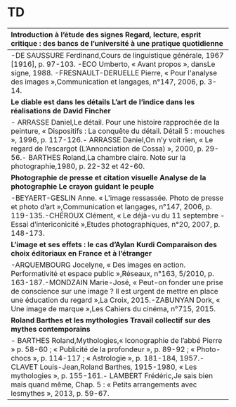 # TD

| **Introduction à l’étude des signes Regard, lecture, esprit critique : des bancs de l’université à une pratique quotidienne** |
| :--- |
| -DE SAUSSURE Ferdinand,Cours de linguistique générale, 1967 \[1916\], p. 97-103. -ECO Umberto, « Avant propos », dansLe signe, 1988. -FRESNAULT-DERUELLE Pierre, « Pour l'analyse des images »,Communication et langages, n°147, 2006, p. 3-14. |
| **Le diable est dans les détails L’art de l’indice dans les réalisations de David Fincher** |
| -  ARRASSE Daniel,Le détail. Pour une histoire rapprochée de la peinture, « Dispositifs : La conquête du détail. Détail 5 : mouches », 1996, p. 117-126.-  ARRASSE Daniel,On n’y voit rien, « Le regard de l’escargot \(L’Annonciation de Cossa\) », 2000, p. 29-56.-  BARTHES Roland,La chambre claire. Note sur la photographie,1980, p. 22-32 et 42-60. |
| **Photographie de presse et citation visuelle Analyse de la photographie Le crayon guidant le peuple** |
| -BEYAERT-GESLIN Anne. « L'image ressassée. Photo de presse et photo d’art »,Communication et langages, n°147, 2006, p. 119-135.-CHÉROUX Clément, « Le déjà-vu du 11 septembre - Essai d’intericonicité »,Etudes photographiques, n°20, 2007, p. 148-173. |
| **L’image et ses effets : le cas d’Aylan Kurdi Comparaison des choix éditoriaux en France et à l’étranger** |
| -ARQUEMBOURG Jocelyne, « Des images en action. Performativité et espace public »,Réseaux, n°163, 5/2010, p. 163-187.-MONDZAIN Marie-José, « Peut-on fonder une prise de conscience sur une image ? Il est urgent de mettre en place une éducation du regard »,La Croix, 2015.-ZABUNYAN Dork, « Une image de marque »,Les Cahiers du cinéma, n°715, 2015. |
| **Roland Barthes et les mythologies Travail collectif sur des mythes contemporains** |
| -  BARTHES Roland,Mythologies,« Iconographie de l’abbé Pierre » p. 58-60 ; « Publicité de la profondeur », p. 89-92 ; « Photo-chocs », p. 114-117 ; « Astrologie », p. 181-184, 1957.-  CLAVET Louis-Jean,Roland Barthes, 1915-1980, « Les mythologies », p. 155-161.-  LAMBERT Frédéric,Je sais bien mais quand même, Chap. 5 : « Petits arrangements avec lesmythes », 2013, p. 59-67. |

